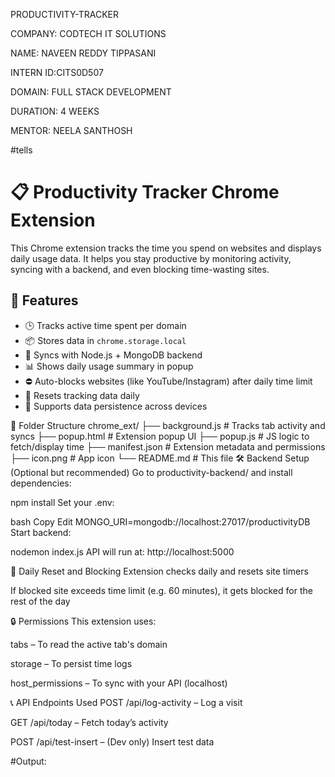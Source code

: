 PRODUCTIVITY-TRACKER

COMPANY: CODTECH IT SOLUTIONS

NAME: NAVEEN REDDY TIPPASANI

INTERN ID:CITS0D507

DOMAIN: FULL STACK DEVELOPMENT

DURATION: 4 WEEKS

MENTOR: NEELA SANTHOSH

#tells
# 📋 Productivity Tracker Chrome Extension

This Chrome extension tracks the time you spend on websites and displays daily usage data. It helps you stay productive by monitoring activity, syncing with a backend, and even blocking time-wasting sites.

## 🚀 Features

- 🕒 Tracks active time spent per domain
- 📦 Stores data in `chrome.storage.local`
- 🔁 Syncs with Node.js + MongoDB backend
- 📊 Shows daily usage summary in popup
- ⛔️ Auto-blocks websites (like YouTube/Instagram) after daily time limit
- 🔄 Resets tracking data daily
- 🔐 Supports data persistence across devices

📁 Folder Structure
chrome_ext/
├── background.js        # Tracks tab activity and syncs
├── popup.html           # Extension popup UI
├── popup.js             # JS logic to fetch/display time
├── manifest.json        # Extension metadata and permissions
├── icon.png             # App icon
└── README.md            # This file
🛠 Backend Setup (Optional but recommended)
Go to productivity-backend/ and install dependencies:

npm install
Set your .env:

bash
Copy
Edit
MONGO_URI=mongodb://localhost:27017/productivityDB
Start backend:

nodemon index.js
API will run at: http://localhost:5000

📌 Daily Reset and Blocking
Extension checks daily and resets site timers

If blocked site exceeds time limit (e.g. 60 minutes), it gets blocked for the rest of the day

🔒 Permissions
This extension uses:

tabs – To read the active tab's domain

storage – To persist time logs

host_permissions – To sync with your API (localhost)

📞 API Endpoints Used
POST /api/log-activity – Log a visit

GET /api/today – Fetch today’s activity

POST /api/test-insert – (Dev only) Insert test data

#Output:






